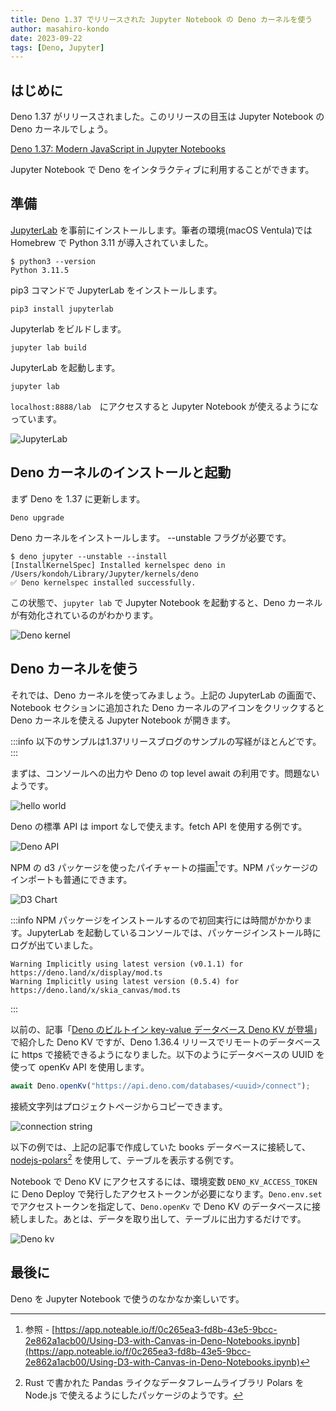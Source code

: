 ```yaml
---
title: Deno 1.37 でリリースされた Jupyter Notebook の Deno カーネルを使う
author: masahiro-kondo
date: 2023-09-22
tags: [Deno, Jupyter]
---
```


## はじめに
Deno 1.37 がリリースされました。このリリースの目玉は Jupyter Notebook の Deno カーネルでしょう。

[Deno 1.37: Modern JavaScript in Jupyter Notebooks](https://deno.com/blog/v1.37)

Jupyter Notebook で Deno をインタラクティブに利用することができます。

## 準備

[JupyterLab](https://jupyter.org/) を事前にインストールします。筆者の環境(macOS Ventula)では Homebrew で Python 3.11 が導入されていました。

```shell
$ python3 --version
Python 3.11.5
```

pip3 コマンドで JupyterLab をインストールします。

```shell
pip3 install jupyterlab
```

Jupyterlab をビルドします。

```shell
jupyter lab build
```

JupyterLab を起動します。

```shell
jupyter lab
```

`localhost:8888/lab`　にアクセスすると Jupyter Notebook が使えるようになっています。

![JupyterLab](https://i.gyazo.com/f4b43aae870255c639ebab0338c26459.png)

## Deno カーネルのインストールと起動

まず Deno を 1.37 に更新します。

```shell
Deno upgrade
```

Deno カーネルをインストールします。 --unstable フラグが必要です。

```shell
$ deno jupyter --unstable --install
[InstallKernelSpec] Installed kernelspec deno in /Users/kondoh/Library/Jupyter/kernels/deno
✅ Deno kernelspec installed successfully.
```

この状態で、`jupyter lab` で Jupyter Notebook を起動すると、Deno カーネルが有効化されているのがわかります。

![Deno kernel](https://i.gyazo.com/5ce569f420c4ad06b3769d549a2aecaf.png)

## Deno カーネルを使う

それでは、Deno カーネルを使ってみましょう。上記の JupyterLab の画面で、Notebook セクションに追加された Deno カーネルのアイコンをクリックすると Deno カーネルを使える Jupyter Notebook が開きます。

:::info
以下のサンプルは1.37リリースブログのサンプルの写経がほとんどです。
:::

まずは、コンソールへの出力や Deno の top level await の利用です。問題ないようです。

![hello world](https://i.gyazo.com/c9fe081c5f202df3fecb26f0c08fdaf6.png)

Deno の標準 API は import なしで使えます。fetch API を使用する例です。

![Deno API](https://i.gyazo.com/121342275f510b0130118c14d719f0ea.png)

NPM の d3 パッケージを使ったパイチャートの描画[^1]です。NPM パッケージのインポートも普通にできます。

![D3 Chart](https://i.gyazo.com/f2f2bda4c10824e7afb5fe7bb2b115c4.png)

[^1]: 参照 - [https://app.noteable.io/f/0c265ea3-fd8b-43e5-9bcc-2e862a1acb00/Using-D3-with-Canvas-in-Deno-Notebooks.ipynb](https://app.noteable.io/f/0c265ea3-fd8b-43e5-9bcc-2e862a1acb00/Using-D3-with-Canvas-in-Deno-Notebooks.ipynb)

:::info
NPM パッケージをインストールするので初回実行には時間がかかります。JupyterLab を起動しているコンソールでは、パッケージインストール時にログが出ていました。

```
Warning Implicitly using latest version (v0.1.1) for https://deno.land/x/display/mod.ts
Warning Implicitly using latest version (0.5.4) for https://deno.land/x/skia_canvas/mod.ts
```
:::

以前の、記事「[Deno のビルトイン key-value データベース Deno KV が登場](/blogs/2023/05/09/deno-kv/)」で紹介した Deno KV ですが、Deno 1.36.4 リリースでリモートのデータベースに https で接続できるようになりました。以下のようにデータベースの UUID を使って openKv API を使用します。

```typescript
await Deno.openKv("https://api.deno.com/databases/<uuid>/connect");
```
接続文字列はプロジェクトページからコピーできます。

![connection string](https://i.gyazo.com/85abd7857fc1b7aa6725b151a006e91b.png)

以下の例では、上記の記事で作成していた books データベースに接続して、[nodejs-polars](https://www.npmjs.com/package/nodejs-polars)[^2] を使用して、テーブルを表示する例です。

[^2]: Rust で書かれた Pandas ライクなデータフレームライブラリ Polars を Node.js で使えるようにしたパッケージのようです。

Notebook で Deno KV にアクセスするには、環境変数 `DENO_KV_ACCESS_TOKEN` に Deno Deploy で発行したアクセストークンが必要になります。`Deno.env.set` でアクセストークンを指定して、`Deno.openKv` で Deno KV のデータベースに接続しました。あとは、データを取り出して、テーブルに出力するだけです。

![Deno kv](https://i.gyazo.com/eca7e1a132b48a3b5fb1a1b21fc9c77b.png)

## 最後に

Deno を Jupyter Notebook で使うのなかなか楽しいです。
